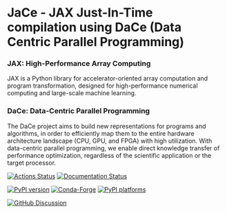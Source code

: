 # JaCe - JAX Just-In-Time compilation using DaCe (Data Centric Parallel Programming)

### JAX: High-Performance Array Computing

JAX is a Python library for accelerator-oriented array computation and program transformation, designed for high-performance numerical computing and large-scale machine learning.

### DaCe: Data-Centric Parallel Programming

The DaCe project aims to build new representations for programs and algorithms, in order to efficiently map them to the entire hardware architecture landscape (CPU, GPU, and FPGA) with high utilization. With data-centric parallel programming, we enable direct knowledge transfer of performance optimization, regardless of the scientific application or the target processor.

[![Actions Status][actions-badge]][actions-link]
[![Documentation Status][rtd-badge]][rtd-link]

[![PyPI version][pypi-version]][pypi-link]
[![Conda-Forge][conda-badge]][conda-link]
[![PyPI platforms][pypi-platforms]][pypi-link]

[![GitHub Discussion][github-discussions-badge]][github-discussions-link]

<!-- SPHINX-START -->

<!-- prettier-ignore-start -->
[actions-badge]:            https://github.com/GridTools/JaCe/workflows/CI/badge.svg
[actions-link]:             https://github.com/GridTools/JaCe/actions
[conda-badge]:              https://img.shields.io/conda/vn/conda-forge/JaCe
[conda-link]:               https://github.com/conda-forge/JaCe-feedstock
[github-discussions-badge]: https://img.shields.io/static/v1?label=Discussions&message=Ask&color=blue&logo=github
[github-discussions-link]:  https://github.com/GridTools/JaCe/discussions
[pypi-link]:                https://pypi.org/project/JaCe/
[pypi-platforms]:           https://img.shields.io/pypi/pyversions/JaCe
[pypi-version]:             https://img.shields.io/pypi/v/JaCe
[rtd-badge]:                https://readthedocs.org/projects/JaCe/badge/?version=latest
[rtd-link]:                 https://JaCe.readthedocs.io/en/latest/?badge=latest

<!-- prettier-ignore-end -->
